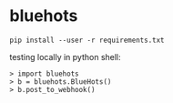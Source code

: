 # bluehots

`pip install --user -r requirements.txt`

testing locally in python shell:
```
> import bluehots
> b = bluehots.BlueHots()
> b.post_to_webhook()
```

